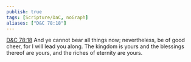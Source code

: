```yaml
---
publish: true
tags: [Scripture/DaC, noGraph]
aliases: ["D&C 78:18"]
---
```

[D&C 78:18](https://churchofjesuschrist.org/study/scriptures/dc-testament/dc/78?lang=eng&id=p18#p18) And ye cannot bear all things now; nevertheless, be of good cheer, for I will lead you along. The kingdom is yours and the blessings thereof are yours, and the riches of eternity are yours.
